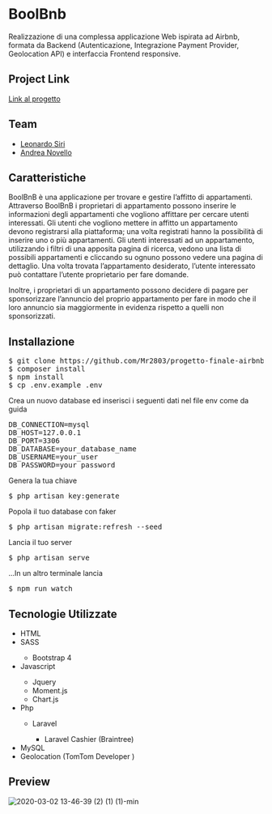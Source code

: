 <h1>BoolBnb</h1>
<p>Realizzazione di una complessa applicazione Web ispirata ad Airbnb, formata da Backend (Autenticazione, Integrazione Payment Provider, Geolocation API) e interfaccia Frontend responsive.</p>

<h2>Project Link</h2>
<a href="https://docs.google.com/document/d/1bj_mOkXW3Pmv33xFubiMjrgOZtx4wyfO1N5Rz42gmH4/edit?usp=sharing">Link al progetto</a>

<h2>Team</h2>
<ul>
<li><a href="https://github.com/ThisIsLeoS">Leonardo Siri</a></li>
<li><a href="https://github.com/andrea9llo">Andrea Novello</a></li>
</ul>

<h2>Caratteristiche</h2>
<p>BoolBnB è una applicazione per trovare e gestire l’affitto di appartamenti.
Attraverso BoolBnB i proprietari di appartamento possono inserire le informazioni degli appartamenti che vogliono affittare per cercare utenti interessati.
Gli utenti che vogliono mettere in affitto un appartamento devono registrarsi alla piattaforma; una volta registrati hanno la possibilità di inserire uno o più appartamenti.
Gli utenti interessati ad un appartamento, utilizzando i filtri di una apposita pagina di ricerca, vedono una lista di possibili appartamenti e cliccando su ognuno possono vedere una pagina di dettaglio.
Una volta trovata l’appartamento desiderato, l’utente interessato può contattare l’utente proprietario per fare domande.

Inoltre, i proprietari di un appartamento possono decidere di pagare per sponsorizzare l’annuncio del proprio appartamento per fare in modo che il loro annuncio sia maggiormente in evidenza rispetto a quelli non sponsorizzati.
</p>

<h2>Installazione</h2>
<pre>$ git clone https://github.com/Mr2803/progetto-finale-airbnb.git
$ composer install
$ npm install
$ cp .env.example .env
</pre>
<p>Crea un nuovo database ed inserisci i seguenti dati nel file env come da guida</p>

<pre>
DB_CONNECTION=mysql
DB_HOST=127.0.0.1
DB_PORT=3306
DB_DATABASE=your_database_name
DB_USERNAME=your_user
DB_PASSWORD=your_password</pre>

<p>Genera la tua chiave</p>
<pre>$ php artisan key:generate</pre>

<p>Popola il tuo database con faker</p>
<pre>$ php artisan migrate:refresh --seed</pre>

<p>Lancia il tuo server</p>
<pre>$ php artisan serve</pre>

<p>...In un altro terminale lancia</p>
<pre>$ npm run watch</pre>

<h2>Tecnologie Utilizzate</h2>
<ul>
<li>HTML</li>
<li>SASS</li>
<ul>
<li>Bootstrap 4</li>
</ul>
<li>Javascript</li>
<ul>
<li>Jquery</li>
<li>Moment.js</li>
<li>Chart.js</li>
</ul>
<li>Php</li>
<ul>
<li>Laravel</li>
<ul>
<li>Laravel Cashier (Braintree)</li>
</ul>
</ul>
<li>MySQL</li>
<li>Geolocation (TomTom Developer )</li>
</ul>





<h2>Preview</h2>

![2020-03-02 13-46-39 (2) (1) (1)-min](https://user-images.githubusercontent.com/55139220/75685805-7c1a3500-5c9b-11ea-9d7b-e9289bf9ccc3.gif)
